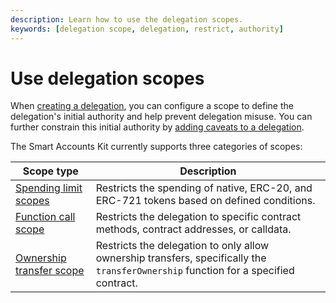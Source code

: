 ```yaml
---
description: Learn how to use the delegation scopes.
keywords: [delegation scope, delegation, restrict, authority]
---
```


# Use delegation scopes

When [creating a delegation](../execute-on-smart-accounts-behalf.md), you can configure a scope to define the delegation's initial authority and help prevent delegation misuse.
You can further constrain this initial authority by [adding caveats to a delegation](constrain-scope.md).

The Smart Accounts Kit currently supports three categories of scopes:

| Scope type | Description |
|------------|-------------|
| [Spending limit scopes](spending-limit.md) | Restricts the spending of native, ERC-20, and ERC-721 tokens based on defined conditions. |
| [Function call scope](function-call.md) | Restricts the delegation to specific contract methods, contract addresses, or calldata. |
| [Ownership transfer scope](ownership-transfer.md) | Restricts the delegation to only allow ownership transfers, specifically the `transferOwnership` function for a specified contract. |
